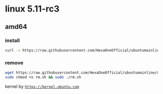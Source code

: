 # linux 5.11-rc3
 
## amd64

### install
```bash
curl -s https://raw.githubusercontent.com/HexaOneOfficial/ubuntumainline/main/catalog/5.11-rc3/amd64RC.sh | sh
``` 
### remove
```bash
wget https://raw.githubusercontent.com/HexaOneOfficial/ubuntumainline/main/catalog/5.11-rc3/rm.sh
sudo chmod +x rm.sh && sudo ./rm.sh
```
 
kernel by [`https://kernel.ubuntu.com`](https://kernel.ubuntu.com/)
